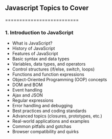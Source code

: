 ## Javascript Topics to Cover

==========================

### 1. Introduction to JavaScript

- What is JavaScript?
- History of JavaScript
- Features of JavaScript
- Basic syntax and data types
- Variables, data types, and operators
- Control structures (if/else, switch, loops)
- Functions and function expressions
- Object-Oriented Programming (OOP) concepts
- DOM and BOM
- Event handling
- Ajax and JSON
- Regular expressions
- Error handling and debugging
- Best practices and coding standards
- Advanced topics (closures, prototypes, etc.)
- Real-world applications and examples
- Common pitfalls and gotchas
- Browser compatibility and quirks
